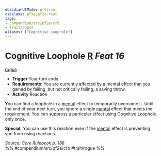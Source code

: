 ```yaml
---
obsidianUIMode: preview
cssclass: pf2e,pf2e-feat
tags:
- compendium/src/pf2e/crb
- trait/rogue
aliases: ["Cognitive Loophole"]
---
```

# Cognitive Loophole  [R](../../rules/core-rulebook/chapter-9-playing-the-game.md#Actions "Reaction") *Feat 16*  
[rogue](../../rules/traits/rogue.md)  

- **Trigger** Your turn ends.
- **Requirements**: You are currently affected by a [mental](../../rules/traits/mental.md) effect that you gained by failing, but not critically failing, a saving throw.
- **Activity** Reaction

You can find a loophole in a [mental](../../rules/traits/mental.md) effect to temporarily overcome it. Until the end of your next turn, you ignore a single [mental](../../rules/traits/mental.md) effect that meets the requirement. You can suppress a particular effect using Cognitive Loophole only once.

**Special.** You can use this reaction even if the [mental](../../rules/traits/mental.md) effect is preventing you from using reactions.

*Source: Core Rulebook p. 188*  
%% #compendium/src/pf2e/crb #trait/rogue %%
